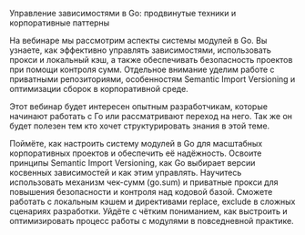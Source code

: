 Управление зависимостями в Go: продвинутые техники и корпоративные паттерны


На вебинаре мы рассмотрим аспекты системы модулей в Go. Вы узнаете, как эффективно управлять зависимостями, использовать прокси и локальный кэш, а также обеспечивать безопасность проектов при помощи контроля сумм. Отдельное внимание уделим работе с приватными репозиториями, особенностям Semantic Import Versioning и оптимизации сборок в корпоративной среде.

Этот вебинар будет интересен опытным разработчикам, которые начинают работать с Го или рассматривают переход на него. Так же он будет полезен тем кто хочет структурировать знания в этой теме.

Поймёте, как настроить систему модулей в Go для масштабных корпоративных проектов и обеспечить её надёжность.
Освоите принципы Semantic Import Versioning, как Go выбирает версии косвенных зависимостей и как этим управлять.
Научитесь использовать механизм чек-сумм (go.sum) и приватные прокси для повышения безопасности и контроля над кодовой базой.
Сможете работать с локальным кэшем и директивами replace, exclude в сложных сценариях разработки.
Уйдёте с чётким пониманием, как выстроить и оптимизировать процесс работы с модулями в повседневной практике.